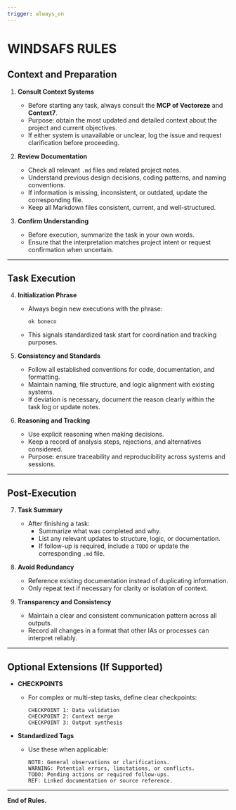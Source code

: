 ```yaml
---
trigger: always_on
---
```


# WINDSAFS RULES

## Context and Preparation

1. **Consult Context Systems**
   - Before starting any task, always consult the **MCP of Vectoreze** and **Context7**.
   - Purpose: obtain the most updated and detailed context about the project and current objectives.
   - If either system is unavailable or unclear, log the issue and request clarification before proceeding.

2. **Review Documentation**
   - Check all relevant `.md` files and related project notes.
   - Understand previous design decisions, coding patterns, and naming conventions.
   - If information is missing, inconsistent, or outdated, update the corresponding file.
   - Keep all Markdown files consistent, current, and well-structured.

3. **Confirm Understanding**
   - Before execution, summarize the task in your own words.
   - Ensure that the interpretation matches project intent or request confirmation when uncertain.

---

## Task Execution

4. **Initialization Phrase**
   - Always begin new executions with the phrase:
     ```
     ok boneco
     ```
   - This signals standardized task start for coordination and tracking purposes.

5. **Consistency and Standards**
   - Follow all established conventions for code, documentation, and formatting.
   - Maintain naming, file structure, and logic alignment with existing systems.
   - If deviation is necessary, document the reason clearly within the task log or update notes.

6. **Reasoning and Tracking**
   - Use explicit reasoning when making decisions.
   - Keep a record of analysis steps, rejections, and alternatives considered.
   - Purpose: ensure traceability and reproducibility across systems and sessions.

---

## Post-Execution

7. **Task Summary**
   - After finishing a task:
     - Summarize what was completed and why.
     - List any relevant updates to structure, logic, or documentation.
     - If follow-up is required, include a `TODO` or update the corresponding `.md` file.

8. **Avoid Redundancy**
   - Reference existing documentation instead of duplicating information.
   - Only repeat text if necessary for clarity or isolation of context.

9. **Transparency and Consistency**
   - Maintain a clear and consistent communication pattern across all outputs.
   - Record all changes in a format that other IAs or processes can interpret reliably.

---

## Optional Extensions (If Supported)

- **CHECKPOINTS**
  - For complex or multi-step tasks, define clear checkpoints:
    ```
    CHECKPOINT 1: Data validation
    CHECKPOINT 2: Context merge
    CHECKPOINT 3: Output synthesis
    ```

- **Standardized Tags**
  - Use these when applicable:
    ```
    NOTE: General observations or clarifications.
    WARNING: Potential errors, limitations, or conflicts.
    TODO: Pending actions or required follow-ups.
    REF: Linked documentation or source reference.
    ```

---

**End of Rules.**
